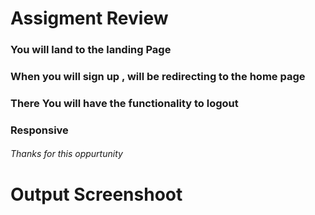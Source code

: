 <h1> Assigment Review </h1>

<h3> You will land to the landing Page </h3>
<h3> When you will  sign up , will be redirecting to the home page </h3>
<h3> There You will have the functionality to logout </h3>
<h3> Responsive </h3>
<h6> Thanks for this oppurtunity </h6>

<h1> Output Screenshoot </h1>
<img src="./Output/Capture.PNG" alt="" />
<img src="./Output/Capture1.PNG" alt="" />
<img src="./Output/Capture2.PNG" alt="" />
<img src="./Output/Capture3.PNG" alt="" />
<img src="./Output/Capture4.PNG" alt="" />

<img src="./Output/screencapture-localhost-3000-2022-11-15-12_03_22.png" alt="" />
